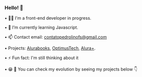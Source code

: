 ### Hello! 👋

• 👨‍💻 I'm a front-end developer in progress.

• 🌱 I’m currently learning Javascript.

• 📫 Contact email: contatopedrolinofs@gmail.com

• Projects: <a href="https://alurabook-rust.vercel.app/">Alurabooks</a>, <a href="[optimustech-ivory.vercel.app](https://optimustech-ivory.vercel.app/)
">OptimusTech</a>, <a href="https://aluraplus-pedrollino.vercel.app/">Alura+</a>.

• ⚡ Fun fact: I'm still thinking about it

• 😁 🫵 You can check my evolution by seeing my projects below 👇
